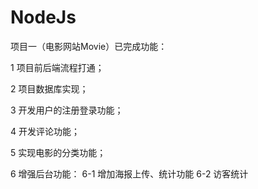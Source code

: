 # NodeJs
项目一（电影网站Movie）已完成功能：

1 项目前后端流程打通；

2 项目数据库实现；

3 开发用户的注册登录功能；

4 开发评论功能；

5 实现电影的分类功能；

6 增强后台功能：
6-1 增加海报上传、统计功能
6-2 访客统计
